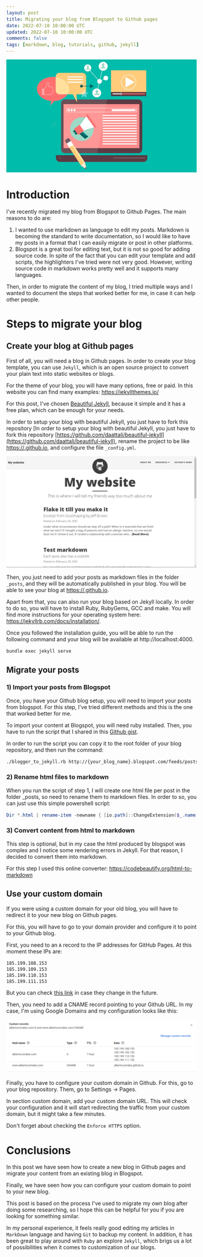 ```yaml
---
layout: post
title: Migrating your blog from Blogspot to Github pages
date: 2022-07-10 10:00:00 UTC
updated: 2022-07-10 10:00:00 UTC
comments: false
tags: [markdown, blog, tutorials, github, jekyll]
---
```


![header](../assets/img/2022-07-10-Migrate-blogspot-to-github-pages/1.png)

# Introduction

I've recently migrated my blog from Blogspot to Github Pages. The main reasons to do are:

1. I wanted to use markdown as language to edit my posts. Markdown is becoming the standard to write documentation, so I would like to have my posts in a format that I can easily migrate or post in other platforms.
2. Blogspot is a great tool for editing text, but it is not so good for adding source code. In spite of the fact that you can edit your template and add scripts, the highlighters I've tried were not very good. However, writing source code in markdown works pretty well and it supports many languages.

Then, in order to migrate the content of my blog, I tried multiple ways and I wanted to document the steps that worked better for me, in case it can help other people.

# Steps to migrate your blog

## Create your blog at Github pages

First of all, you will need a blog in Github pages. In order to create your blog template, you can use `Jekyll`, which is an open source project to convert your plain text into static websites or blogs.

For the theme of your blog, you will have many options, free or paid. In this website you can find many examples: https://jekyllthemes.io/

For this post, I've chosen [Beautiful Jekyll](https://beautifuljekyll.com/), because it simple and it has a free plan, which can be enough for your needs.

In order to setup your blog with beautiful Jekyll, you just have to fork this repository [In order to setup your blog with beautiful Jekyll, you just have to fork this repository [https://github.com/daattali/beautiful-jekyll](https://github.com/daattali/beautiful-jekyll), rename the project to be like [https://<yourusername>.github.io](https://<yourusername>.github.io), and configure the file `_config.yml`.

![jekyll example](../assets/img/2022-07-10-Migrate-blogspot-to-github-pages/2.png)

Then, you just need to add your posts as markdown files in the folder `_posts`, and they will be automatically published in your blog. You will be able to see your blog at [https://<yourusername>.github.io](https://<yourusername>.github.io).

Apart from that, you can also run your blog based on Jekyll locally. In order to do so, you will have to install Ruby, RubyGems, GCC and make. You will find more instructions for your operating system here: https://jekyllrb.com/docs/installation/.

Once you followed the installation guide, you will be able to run the following command and your blog will be available at http://localhost:4000.

```bash
bundle exec jekyll serve
```

## Migrate your posts

### 1) Import your posts from Blogspot

Once, you have your Github blog setup, you will need to import your posts from blogspot. For this step, I've tried different methods and this is the one that worked better for me.

To import your content at Blogspot, you will need ruby installed. Then, you have to run the script that I shared in this [Github gist](https://gist.github.com/albertocorrales/f750fa971c2523abc1ecbb6cefc185e3).

In order to run the script you can copy it to the root folder of your blog repository, and then run the command:

```bash
./blogger_to_jekyll.rb http://{your_blog_name}.blogspot.com/feeds/posts/default
```

### 2) Rename html files to markdown

When you run the script of step 1, I will create one html file per post in the folder \_posts, so need to rename them to markdown files. In order to so, you can just use this simple powershell script:

```powershell
Dir *.html | rename-item -newname { [io.path]::ChangeExtension($_.name, "md") }
```

### 3) Convert content from html to markdown

This step is optional, but in my case the html produced by blogspot was complex and I notice some rendering errors in Jekyll. For that reason, I decided to convert them into markdown.

For this step I used this online converter: https://codebeautify.org/html-to-markdown

## Use your custom domain

If you were using a custom domain for your old blog, you will have to redirect it to your new blog on Github pages.

For this, you will have to go to your domain provider and configure it to point to your Github blog.

First, you need to an `A` record to the IP addresses for GitHub Pages. At this moment these IPs are:

```
185.199.108.153
185.199.109.153
185.199.110.153
185.199.111.153
```

But you can check [this link](https://docs.github.com/en/pages/configuring-a-custom-domain-for-your-github-pages-site/managing-a-custom-domain-for-your-github-pages-site) in case they change in the future.

Then, you need to add a CNAME record pointing to your Github URL. In my case, I'm using Google Domains and my configuration looks like this:

![domain config](../assets/img/2022-07-10-Migrate-blogspot-to-github-pages/3.png)

Finally, you have to configure your custom domain in Github. For this, go to your blog repository. Them, go to Settings -> Pages.

In section custom domain, add your custom domain URL. This will check your configuration and it will start redirecting the traffic from your custom domain, but it might take a few minutes.

Don't forget about checking the `Enforce HTTPS` option.

# Conclusions

In this post we have seen how to create a new blog in Github pages and migrate your content from an existing blog in Blogspot.

Finally, we have seen how you can configure your custom domain to point to your new blog.

This post is based on the process I've used to migrate my own blog after doing some researching, so I hope this can be helpful for you if you are looking for something similar.

In my personal experience, it feels really good editing my articles in `MarkDown` language and having `Git` to backup my content. In addition, it has been great to play around with `Ruby` an explore `Jekyll`, which brigs us a lot of possibilities when it comes to customization of our blogs.

